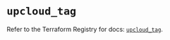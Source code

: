 # `upcloud_tag`

Refer to the Terraform Registry for docs: [`upcloud_tag`](https://registry.terraform.io/providers/upcloudltd/upcloud/5.3.0/docs/resources/tag).
